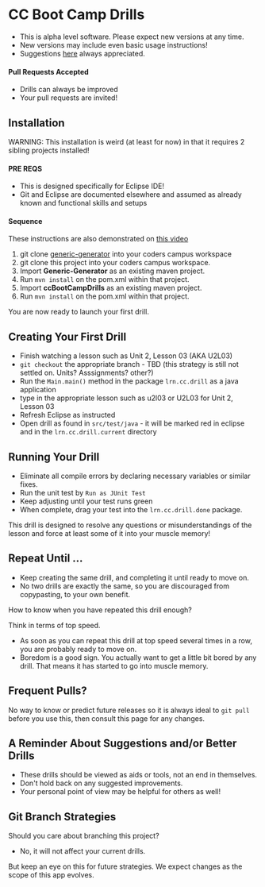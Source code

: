 # CC Boot Camp Drills

- This is alpha level software. Please expect new versions at any time.
- New versions may include even basic usage instructions!
- Suggestions [here](https://github.com/CodersCampus/ccBootCampDrills/issues/new) always appreciated.

#### Pull Requests Accepted

- Drills can always be improved
- Your pull requests are invited!

## Installation

WARNING: This installation is weird (at least for now) in that it requires 2 sibling projects installed!

#### PRE REQS

- This is designed specifically for Eclipse IDE!
- Git and Eclipse are documented elsewhere and assumed as already known and functional skills and setups

#### Sequence

These instructions are also demonstrated on [this video](http://hahyouwish.com)

1. git clone [generic-generator](https://github.com/CodersCampus/generic-generator) into your coders campus workspace
1. git clone this project into your coders campus workspace.
1. Import **Generic-Generator** as an existing maven project.
1. Run `mvn install` on the pom.xml within that project.
1. Import **ccBootCampDrills** as an existing maven project.
1. Run `mvn install` on the pom.xml within that project.

You are now ready to launch your first drill.

## Creating Your First Drill

- Finish watching a lesson such as Unit 2, Lesson 03 (AKA U2L03)
- `git checkout` the appropriate branch - TBD (this strategy is still not settled on. Units? Asssignments? other?)
- Run the `Main.main()` method in the package `lrn.cc.drill` as a java application
- type in the appropriate lesson such as u2l03 or U2L03 for Unit 2, Lesson 03
- Refresh Eclipse as instructed
- Open drill as found in `src/test/java` - it will be marked red in eclipse and in the `lrn.cc.drill.current` directory

## Running Your Drill

- Eliminate all compile errors by declaring necessary variables or similar fixes.
- Run the unit test by `Run as JUnit Test`
- Keep adjusting until your test runs green
- When complete, drag your test into the `lrn.cc.drill.done` package.

This drill is designed to resolve any questions or misunderstandings of the lesson and force at least some of it into your muscle memory!

## Repeat Until ...

- Keep creating the same drill, and completing it until ready to move on. 
- No two drills are exactly the same, so you are discouraged from copypasting, to your own benefit.

How to know when you have repeated this drill enough?

Think in terms of top speed. 

- As soon as you can repeat this drill at top speed several times in a row, you are probably ready to move on.
- Boredom is a good sign. You actually want to get a little bit bored by any drill. That means it has started to go into muscle memory.

## Frequent Pulls?

No way to know or predict future releases so it is always ideal to `git pull` before you use this, then consult this page for any changes.

## A Reminder About Suggestions and/or Better Drills

- These drills should be viewed as aids or tools, not an end in themselves.
- Don't hold back on any suggested improvements.
- Your personal point of view may be helpful for others as well!

## Git Branch Strategies

Should you care about branching this project?

- No, it will not affect your current drills.

But keep an eye on this for future strategies. We expect changes as the scope of this app evolves.